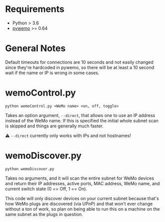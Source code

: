 # Requirements

- Python > 3.6
- [pywemo](https://github.com/pywemo/pywemo) >= 0.64

# General Notes

Default timeouts for connections are 10 seconds and not easily changed
since they're hardcoded in pywemo, so there will be at least a 10 second
wait if the name or IP is wrong in some cases.

# wemoControl.py

```python wemoControl.py <WeMo name> <on, off, toggle>```

Takes an option argument, ```--direct```, that allows one to use an IP
address instead of the WeMo name.  If this is specified the initial whole
subnet scan is skipped and things are generally much faster.

:warning: ```--direct``` currently only works with IPs and not hostnames!

# wemoDiscover.py

```python wemoDiscover.py```

Takes no arguments, and it will scan the entire subnet for WeMo devices and
return their IP addresses, active ports, MAC address, WeMo name, and current
switch state (0 == Off, 1 == On).

This code will only discover devices on your current subnet because that's 
how WeMo plugs are discovered (via UPnP) and that won't ever change without
a ton of work, so plan on being able to run this on a machine on the same 
subnet as the plugs in question.
